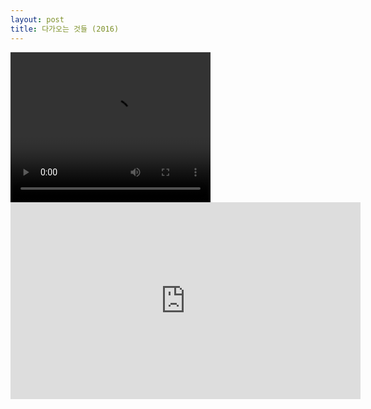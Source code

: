 ```yaml
---
layout: post
title: 다가오는 것들 (2016)
---
```


<video width="320" height="240" controls>
  <source src="https://www.youtube.com/watch?v=hDKXIIxNq-U" type="video/mp4">
  Your browser does not support the video tag.
</video>

<iframe width="560" height="315" src="https://www.youtube.com/embed/hDKXIIxNq-U" frameborder="0" allowfullscreen></iframe>
